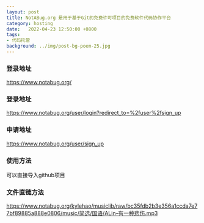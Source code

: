 ```yaml
---
layout: post
title: NotABug.org 是用于基于Git的免费许可项目的免费软件代码协作平台
category: hosting
date:   2022-04-23 12:50:00 +0800
tags:
- 代码托管
background: ../img/post-bg-poem-25.jpg
---
```



### 登录地址<br>
https://www.notabug.org/

### 登录地址
https://www.notabug.org/user/login?redirect_to=%2fuser%2fsign_up

### 申请地址
https://www.notabug.org/user/sign_up

### 使用方法
可以直接导入github项目

### 文件直链方法
https://www.notabug.org/kylehao/musiclib/raw/bc35fdb2b3e356a1ccda7e77bf89885a888e0806/music/简选/国语/ALin-有一种悲伤.mp3